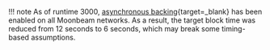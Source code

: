 !!! note
    As of runtime 3000, [asynchronous backing](https://wiki.polkadot.network/learn/learn-async-backing/){target=\_blank} has been enabled on all Moonbeam networks. As a result, the target block time was reduced from 12 seconds to 6 seconds, which may break some timing-based assumptions.
